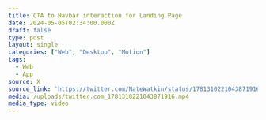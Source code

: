 ```yaml
---
title: CTA to Navbar interaction for Landing Page
date: 2024-05-05T02:34:00.000Z
draft: false
type: post
layout: single
categories: ["Web", "Desktop", "Motion"]
tags:
  - Web
  - App
source: X
source_link: 'https://twitter.com/NateWatkin/status/1781310221043871916'
media: /uploads/twitter.com_1781310221043871916.mp4
media_type: video
---
```


